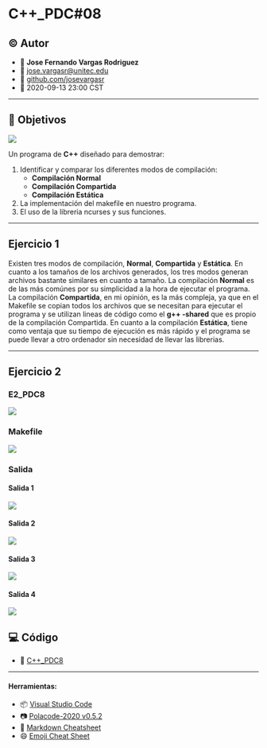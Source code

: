 # C++\_PDC#08

## :copyright: Autor

- :older_man: **Jose Fernando Vargas Rodriguez**
- :e-mail: jose.vargasr@unitec.edu
- :link: [github.com/josevargasr](https://github.com/josevargasr)
- :calendar: 2020-09-13 23:00 CST

---

## :dart: Objetivos

![](imagenes/c++.jpg)

Un programa de **C++** diseñado para demostrar:

1. Identificar y comparar los diferentes modos de compilación:
   - **Compilación Normal**
   - **Compilación Compartida**
   - **Compilación Estática**
2. La implementación del makefile en nuestro programa.
3. El uso de la libreria ncurses y sus funciones.

---

## Ejercicio 1

Existen tres modos de compilación, **Normal**, **Compartida** y **Estática**. En cuanto a los tamaños de los archivos generados, los tres modos generan archivos bastante similares en cuanto a tamaño. La compilación **Normal** es de las más comúnes por su simplicidad a la hora de ejecutar el programa. La compilación **Compartida**, en mi opinión, es la más compleja, ya que en el Makefile se copian todos los archivos que se necesitan para ejecutar el programa y se utilizan lineas de código como el **g++ -shared** que es propio de la compilación Compartida. En cuanto a la compilación **Estática**, tiene como ventaja que su tiempo de ejecución es más rápido y el programa se puede llevar a otro ordenador sin necesidad de llevar las librerias.

---

## Ejercicio 2

### E2_PDC8

![](Imagenes/E2_PDC8.png)

### Makefile

![](Imagenes/Makefile.png)

### Salida

#### Salida 1

![](Imagenes/S1.png)

#### Salida 2

![](Imagenes/S2.png)

#### Salida 3

![](Imagenes/S3.png)

#### Salida 4

![](Imagenes/S4.png)

## :computer: Código

- :blue_book: [C++\_PDC8](https://github.com/josevargasr/C-_PDC8.git)

---

#### Herramientas:

- :package: [Visual Studio Code](https://code.visualstudio.com/)
- :camera: [Polacode-2020 v0.5.2](https://github.com/jeff-hykin/polacode)
- :notebook: [Markdown Cheatsheet](https://github.com/adam-p/markdown-here/wiki/Markdown-Cheatsheet)
- :smile: [Emoji Cheat Sheet](https://www.webfx.com/tools/emoji-cheat-sheet/)
